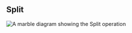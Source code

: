 ## Split

<picture>
    <picture>
      <source srcset="split-dark.svg" media="(prefers-color-scheme: dark)">
      <img src="split.svg" alt="A marble diagram showing the Split operation">
    </picture>
</picture>
